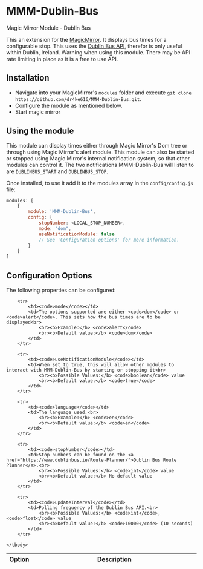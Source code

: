 # MMM-Dublin-Bus
Magic Mirror Module - Dublin Bus

This an extension for the [MagicMirror](https://github.com/MichMich/MagicMirror). It displays bus times for a configurable stop. This uses the [Dublin Bus API](https://data.gov.ie/dataset/real-time-passenger-information-rtpi-for-dublin-bus-bus-eireann-luas-and-irish-rail), therefor is only useful within Dublin, Ireland. Warning when using this module. There may be API rate limiting in place as it is a free to use API.

## Installation

- Navigate into your MagicMirror's `modules` folder and execute `git clone https://github.com/dr4ke616/MMM-Dublin-Bus.git`.
- Configure the module as mentioned below.
- Start magic mirror

## Using the module

This module can display times either through Magic Mirror's Dom tree or through using Magic Mirror's alert module. This module can also be started or stopped using Magic Mirror's internal notification system, so that other modules can control it. The two notifications MMM-Dublin-Bus will listen to are `DUBLINBUS_START` and `DUBLINBUS_STOP`.

Once installed, to use it add it to the modules array in the `config/config.js` file:

```javascript
modules: [
    {
        module: 'MMM-Dublin-Bus',
        config: {
            stopNumber: <LOCAL_STOP_NUMBER>,
            mode: "dom",
            useNotificationModule: false
            // See 'Configuration options' for more information.
        }
    }
]
```

## Configuration Options

The following properties can be configured:

<table width="100%">
	<thead>
		<tr>
			<th>Option</th>
			<th width="100%">Description</th>
		</tr>
	<thead>
	<tbody>

		<tr>
			<td><code>mode</code></td>
			<td>The options supported are either <code>dom</code> or <code>alert</code>. This sets how the bus times are to be displayed<br>
				<br><b>Example:</b> <code>alert</code>
				<br><b>Default value:</b> <code>dom</code>
			</td>
		</tr>

		<tr>
			<td><code>useNotificationModule</code></td>
			<td>When set to true, this will allow other modules to interact with MMM-Dublin-Bus by starting or stopping it<br>
				<br><b>Possible Values:</b> <code>boolean</code> value
				<br><b>Default value:</b> <code>true</code>
			</td>
		</tr>

		<tr>
			<td><code>language</code></td>
			<td>The language used.<br>
				<br><b>Example:</b> <code>en</code>
				<br><b>Default value:</b> <code>en</code>
			</td>
		</tr>

		<tr>
			<td><code>stopNumber</code></td>
			<td>Stop numbers can be found on the <a href="https://www.dublinbus.ie/Route-Planner/">Dublin Bus Route Planner</a>.<br>
				<br><b>Possible Values:</b> <code>int</code> value
				<br><b>Default value:</b> No default value
			</td>
		</tr>

		<tr>
			<td><code>updateInterval</code></td>
			<td>Polling frequency of the Dublin Bus API.<br>
				<br><b>Possible Values:</b> <code>int</code>, <code>float</code> value
				<br><b>Default value:</b> <code>10000</code> (10 seconds)
			</td>
		</tr>

	</tbody>
</table>